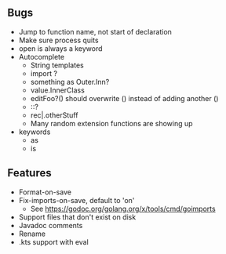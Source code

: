 ## Bugs
- Jump to function name, not start of declaration
- Make sure process quits
- open is always a keyword
- Autocomplete
  - String templates
  - import ?
  - something as Outer.Inn?
  - value.InnerClass
  - editFoo?() should overwrite () instead of adding another ()
  - ::?
  - rec|.otherStuff
  - Many random extension functions are showing up
- keywords
  - as
  - is

## Features
- Format-on-save
- Fix-imports-on-save, default to 'on'
  - See https://godoc.org/golang.org/x/tools/cmd/goimports
- Support files that don't exist on disk
- Javadoc comments
- Rename
- .kts support with eval